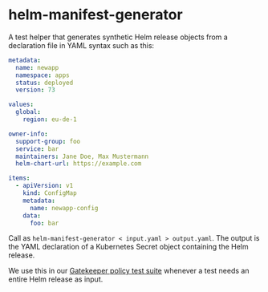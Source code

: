 <!--
SPDX-FileCopyrightText: 2025 SAP SE
SPDX-License-Identifier: Apache-2.0
-->

# helm-manifest-generator

A test helper that generates synthetic Helm release objects from a declaration file in YAML syntax such as this:

```yaml
metadata:
  name: newapp
  namespace: apps
  status: deployed
  version: 73

values:
  global:
    region: eu-de-1

owner-info:
  support-group: foo
  service: bar
  maintainers: Jane Doe, Max Mustermann
  helm-chart-url: https://example.com

items:
  - apiVersion: v1
    kind: ConfigMap
    metadata:
      name: newapp-config
    data:
      foo: bar
```

Call as `helm-manifest-generator < input.yaml > output.yaml`. The output is the YAML declaration of a Kubernetes Secret
object containing the Helm release.

We use this in our [Gatekeeper policy test suite][tests] whenever a test needs an entire Helm release as input.

[tests]: https://github.com/sapcc/helm-charts/tree/master/system/gatekeeper/tests
